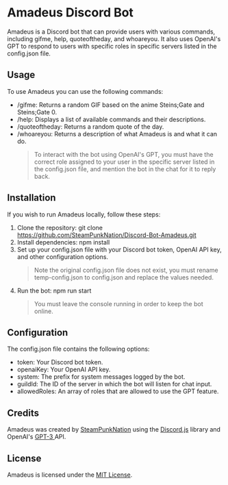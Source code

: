 # Amadeus Discord Bot

Amadeus is a Discord bot that can provide users with various commands, including gifme, help, quoteoftheday, and whoareyou. It also uses OpenAI's GPT to respond to users with specific roles in specific servers listed in the config.json file.

## Usage

To use Amadeus you can use the following commands:

- /gifme: Returns a random GIF based on the anime Steins;Gate and Steins;Gate 0.
- /help: Displays a list of available commands and their descriptions.
- /quoteoftheday: Returns a random quote of the day.
- /whoareyou: Returns a description of what Amadeus is and what it can do.
  > To interact with the bot using OpenAI's GPT, you must have the correct role assigned to your user in the specific server listed in the config.json file, and mention the bot in the chat for it to reply back.

## Installation

If you wish to run Amadeus locally, follow these steps:

1. Clone the repository: git clone https://github.com/SteamPunkNation/Discord-Bot-Amadeus.git
2. Install dependencies: npm install
3. Set up your config.json file with your Discord bot token, OpenAI API key, and other configuration options.
   > Note the original config.json file does not exist, you must rename temp-config.json to config.json and replace the values needed.
4. Run the bot: npm run start
   > You must leave the console running in order to keep the bot online.

## Configuration

The config.json file contains the following options:

- token: Your Discord bot token.
- openaiKey: Your OpenAI API key.
- system: The prefix for system messages logged by the bot.
- guildId: The ID of the server in which the bot will listen for chat input.
- allowedRoles: An array of roles that are allowed to use the GPT feature.

## Credits

Amadeus was created by [SteamPunkNation](https://github.com/SteamPunkNation "Github") using the [Discord.js](https://discord.js.org/ "Discord.js") library and OpenAI's [GPT-3 ](https://openai.com/ "Chat GPT") API.

## License

Amadeus is licensed under the [MIT License](https://github.com/SteamPunkNation/Discord-Bot-Amadeus/blob/main/LICENSE "MIT License").

